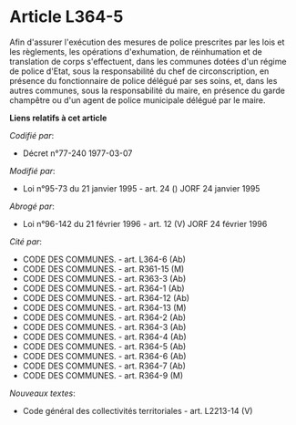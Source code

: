 # Article L364-5

Afin d'assurer l'exécution des mesures de police prescrites par les lois et les règlements, les opérations d'exhumation, de
réinhumation et de translation de corps s'effectuent, dans les communes dotées d'un régime de police d'Etat, sous la
responsabilité du chef de circonscription, en présence du fonctionnaire de police délégué par ses soins, et, dans les autres
communes, sous la responsabilité du maire, en présence du garde champêtre ou d'un agent de police municipale délégué par le
maire.

**Liens relatifs à cet article**

_Codifié par_:

  - Décret n°77-240 1977-03-07

_Modifié par_:

  - Loi n°95-73 du 21 janvier 1995 - art. 24 () JORF 24 janvier 1995

_Abrogé par_:

  - Loi n°96-142 du 21 février 1996 - art. 12 (V) JORF 24 février 1996

_Cité par_:

  - CODE DES COMMUNES. - art. L364-6 (Ab)
  - CODE DES COMMUNES. - art. R361-15 (M)
  - CODE DES COMMUNES. - art. R363-3 (Ab)
  - CODE DES COMMUNES. - art. R364-1 (Ab)
  - CODE DES COMMUNES. - art. R364-12 (Ab)
  - CODE DES COMMUNES. - art. R364-13 (M)
  - CODE DES COMMUNES. - art. R364-2 (Ab)
  - CODE DES COMMUNES. - art. R364-3 (Ab)
  - CODE DES COMMUNES. - art. R364-4 (Ab)
  - CODE DES COMMUNES. - art. R364-5 (Ab)
  - CODE DES COMMUNES. - art. R364-6 (Ab)
  - CODE DES COMMUNES. - art. R364-7 (Ab)
  - CODE DES COMMUNES. - art. R364-9 (M)

_Nouveaux textes_:

  - Code général des collectivités territoriales - art. L2213-14 (V)
